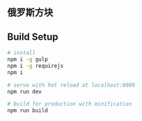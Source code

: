 ## 俄罗斯方块



## Build Setup

``` bash
# install
npm i -g gulp
npm i -g requirejs
npm i

# serve with hot reload at localhost:8080
npm run dev

# build for production with minification
npm run build
```